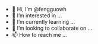 - 👋 Hi, I’m @fengguowh
- 👀 I’m interested in ...
- 🌱 I’m currently learning ...
- 💞️ I’m looking to collaborate on ...
- 📫 How to reach me ...

<!---
fengguowh/fengguowh is a ✨ special ✨ repository because its `README.md` (this file) appears on your GitHub profile.
You can click the Preview link to take a look at your changes.
--->
